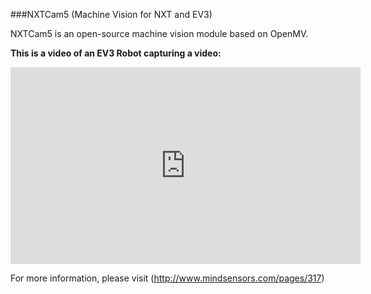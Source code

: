 ###NXTCam5 (Machine Vision for NXT and EV3)

NXTCam5 is an open-source machine vision module based on OpenMV.

**This is a video of an EV3 Robot capturing a video:**
<p align="center">
<iframe width="560" height="315" src="https://www.youtube.com/embed/-306g3WNhL8" frameborder="0" allowfullscreen></iframe>
</p>

For more information, please visit (http://www.mindsensors.com/pages/317)

